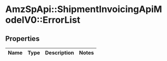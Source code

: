 # AmzSpApi::ShipmentInvoicingApiModelV0::ErrorList

## Properties
Name | Type | Description | Notes
------------ | ------------- | ------------- | -------------

